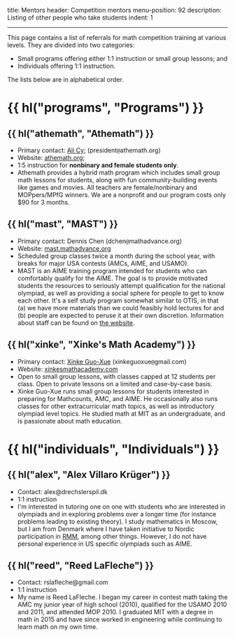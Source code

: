 title: Mentors
header: Competition mentors
menu-position: 92
description: Listing of other people who take students
indent: 1

---

This page contains a list of referrals for math competition training at various levels.
They are divided into two categories:

* Small programs offering either 1:1 instruction or small group lessons; and
* Individuals offering 1:1 instruction.

The lists below are in alphabetical order.

# {{ hl("programs", "Programs") }}

## {{ hl("athemath", "Athemath") }}

* Primary contact: [Ali Cy](https://www.egmo.org/people/person1751/);
  ($\text{president}\texttt{@}\text{athemath}{.}\text{org}$)
* Website: [athemath.org](https://athemath.org);
* 1:5 instruction for **nonbinary and female students only**.
* Athemath provides a hybrid math program which includes small group
  math lessons for students, along with fun community-building events like games and movies.
  All teachers are female/nonbinary and MOPpers/MPfG winners.
  We are a nonprofit and our program costs only \$90 for 3 months.

## {{ hl("mast", "MAST") }}

* Primary contact: Dennis Chen ($\text{dchen}\texttt{@}\text{mathadvance}{.}\text{org}$)
* Website: [mast.mathadvance.org](https://mast.mathadvance.org/)
* Scheduled group classes twice a month during the school year,
  with breaks for major USA contests (AMCs, AIME, and USAMO).
* MAST is an AIME training program intended for students who can comfortably qualify for the AIME.
  The goal is to provide motivated students the resources to seriously attempt
  qualification for the national olympiad, as well as providing a social sphere
  for people to get to know each other.
  It's a self study program somewhat similar to OTIS, in that
  (a) we have more materials than we could feasibly hold lectures for and
  (b) people are expected to peruse it at their own discretion.
  Information about staff can be found on [the website](https://mast.mathadvance.org/staff/).

## {{ hl("xinke", "Xinke's Math Academy") }}

* Primary contact: [Xinke Guo-Xue](https://artofproblemsolving.com/community/user/40902)
  ($\text{xinkeguoxue}\texttt{@}\text{gmail}{.}\text{com}$)
* Website: [xinkesmathacademy.com](https://xinkesmathacademy.com/)
* Open to small group lessons, with classes capped at 12 students per class.
  Open to private lessons on a limited and case-by-case basis.
* Xinke Guo-Xue runs small group lessons for students interested in
  preparing for Mathcounts, AMC, and AIME.
  He occasionally also runs classes
  for other extracurricular math topics,
  as well as introductory olympiad level topics.
  He studied math at MIT as an undergraduate,
  and is passionate about math education.

# {{ hl("individuals", "Individuals") }}

## {{ hl("alex", "Alex Villaro Krüger") }}

* Contact: $\text{alex}@\text{drechslerspil}{.}\text{dk}$
* 1:1 instruction
* I'm interested in tutoring one on one with students who are interested in
  olympiads and in exploring problems over a longer time (for instance problems
  leading to existing theory). I study mathematics in Moscow, but I am from
  Denmark where I have taken initiative to Nordic participation in
  [RMM](https://en.wikipedia.org/wiki/Romanian_Master_of_Mathematics_and_Sciences),
  among other things. However, I do not have personal experience in US specific
  olympiads such as AIME.

## {{ hl("reed", "Reed LaFleche") }}

* Contact: $\text{rslafleche}@\text{gmail}{.}\text{com}$
* 1:1 instruction
* My name is Reed LaFleche. I began my career in contest math taking the AMC my
  junior year of high school (2010), qualified for the USAMO 2010 and 2011, and
  attended MOP 2010. I graduated MIT with a degree in math in 2015 and have
  since worked in engineering while continuing to learn math on my own time.
